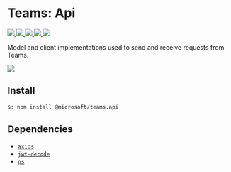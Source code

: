 # Teams: Api

<p>
    <a href="https://www.npmjs.com/package/@microsoft/teams.api" target="_blank">
        <img src="https://img.shields.io/npm/v/@microsoft/teams.api" />
    </a>
    <a href="https://www.npmjs.com/package/@microsoft/teams.api?activeTab=code" target="_blank">
        <img src="https://img.shields.io/bundlephobia/min/@microsoft/teams.api" />
    </a>
    <a href="https://www.npmjs.com/package/@microsoft/teams.api?activeTab=dependencies" target="_blank">
        <img src="https://img.shields.io/librariesio/release/npm/@microsoft/teams.api" />
    </a>
    <a href="https://www.npmjs.com/package/@microsoft/teams.api" target="_blank">
        <img src="https://img.shields.io/npm/dw/@microsoft/teams.api" />
    </a>
    <a href="https://microsoft.github.io/teams.js" target="_blank">
        <img src="https://img.shields.io/badge/📖 docs-open-blue" />
    </a>
</p>

Model and client implementations used to send and receive requests from Teams.

<a href="https://microsoft.github.io/teams.js/2.getting-started/1.create-application.html" target="_blank">
    <img src="https://img.shields.io/badge/📖 Getting Started-blue?style=for-the-badge" />
</a>

## Install

```bash
$: npm install @microsoft/teams.api
```

## Dependencies

- [`axios`](https://www.npmjs.com/package/axios)
- [`jwt-decode`](https://www.npmjs.com/package/jwt-decode)
- [`qs`](https://www.npmjs.com/package/qs)
